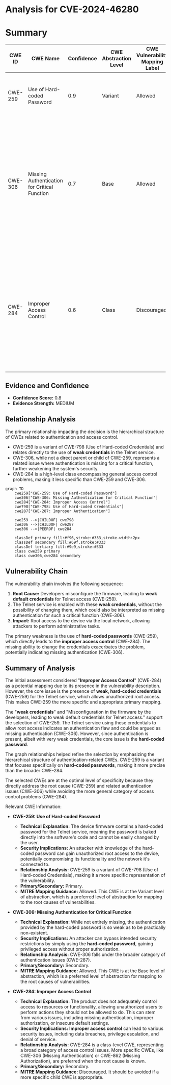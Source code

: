 # Analysis for CVE-2024-46280

# Summary
| CWE ID | CWE Name | Confidence | CWE Abstraction Level | CWE Vulnerability Mapping Label | CWE-Vulnerability Mapping Notes |
|---|---|---|---|---|---|
| CWE-259 | Use of Hard-coded Password | 0.9 | Variant | Allowed | Primary CWE. Matches the **weak credentials** used for Telnet access. |
| CWE-306 | Missing Authentication for Critical Function | 0.7 | Base | Allowed | Secondary CWE. While the vulnerability description highlights **weak credentials**, the Telnet service having any authentication at all implies that the core issue might be that authentication is missing for a critical function. |
| CWE-284 | Improper Access Control | 0.6 | Class | Discouraged | Secondary CWE. Initially, the description states "**Improper Access Control**". However, due to the availability of more specific CWEs like CWE-259 and CWE-306, CWE-284 is a less preferred mapping. |

## Evidence and Confidence

*   **Confidence Score:** 0.8
*   **Evidence Strength:** MEDIUM

## Relationship Analysis

The primary relationship impacting the decision is the hierarchical structure of CWEs related to authentication and access control.

*   CWE-259 is a variant of CWE-798 (Use of Hard-coded Credentials) and relates directly to the use of **weak credentials** in the Telnet service.
*   CWE-306, while not a direct parent or child of CWE-259, represents a related issue where authentication is missing for a critical function, further weakening the system's security.
*   CWE-284 is a high-level class encompassing general access control problems, making it less specific than CWE-259 and CWE-306.

```mermaid
graph TD
    cwe259["CWE-259: Use of Hard-coded Password"]
    cwe306["CWE-306: Missing Authentication for Critical Function"]
    cwe284["CWE-284: Improper Access Control"]
    cwe798["CWE-798: Use of Hard-coded Credentials"]
    cwe287["CWE-287: Improper Authentication"]

    cwe259 -->|CHILDOF| cwe798
    cwe306 -->|CHILDOF| cwe287
    cwe306 -->|PEEROF| cwe284

    classDef primary fill:#f96,stroke:#333,stroke-width:2px
    classDef secondary fill:#69f,stroke:#333
    classDef tertiary fill:#9e9,stroke:#333
    class cwe259 primary
    class cwe306,cwe284 secondary
```

## Vulnerability Chain

The vulnerability chain involves the following sequence:

1.  **Root Cause:** Developers misconfigure the firmware, leading to **weak default credentials** for Telnet access (CWE-259).
2.  The Telnet service is enabled with these **weak credentials**, without the possibility of changing them, which could also be interpreted as missing authentication for such a critical function (CWE-306).
3.  **Impact:** Root access to the device via the local network, allowing attackers to perform administrative tasks.

The primary weakness is the use of **hard-coded passwords** (CWE-259), which directly leads to the **improper access control** (CWE-284). The missing ability to change the credentials exacerbates the problem, potentially indicating missing authentication (CWE-306).

## Summary of Analysis

The initial assessment considered "**Improper Access Control**" (CWE-284) as a potential mapping due to its presence in the vulnerability description. However, the core issue is the presence of **weak, hard-coded credentials** (CWE-259) for the Telnet service, which allows unauthorized root access. This makes CWE-259 the more specific and appropriate primary mapping.

The "**weak credentials**" and "Misconfiguration in the firmware by the developers, leading to weak default credentials for Telnet access." support the selection of CWE-259. The Telnet service using these credentials to allow root access indicates an authentication flaw and could be argued as missing authentication (CWE-306). However, since authentication is present, albeit with very weak credentials, the core issue is the **hard-coded password**.

The graph relationships helped refine the selection by emphasizing the hierarchical structure of authentication-related CWEs. CWE-259 is a variant that focuses specifically on **hard-coded passwords**, making it more precise than the broader CWE-284.

The selected CWEs are at the optimal level of specificity because they directly address the root cause (CWE-259) and related authentication issues (CWE-306) while avoiding the more general category of access control problems (CWE-284).

Relevant CWE Information:

*   **CWE-259: Use of Hard-coded Password**
    *   **Technical Explanation:** The device firmware contains a hard-coded password for the Telnet service, meaning the password is baked directly into the software's code and cannot be easily changed by the user.
    *   **Security Implications:** An attacker with knowledge of the hard-coded password can gain unauthorized root access to the device, potentially compromising its functionality and the network it's connected to.
    *   **Relationship Analysis:** CWE-259 is a variant of CWE-798 (Use of Hard-coded Credentials), making it a more specific representation of the vulnerability.
    *   **Primary/Secondary:** Primary.
    *   **MITRE Mapping Guidance:** Allowed. This CWE is at the Variant level of abstraction, which is a preferred level of abstraction for mapping to the root causes of vulnerabilities.

*   **CWE-306: Missing Authentication for Critical Function**
    *   **Technical Explanation:** While not entirely missing, the authentication provided by the hard-coded password is so weak as to be practically non-existent.
    *   **Security Implications:** An attacker can bypass intended security restrictions by simply using the **hard-coded password**, gaining privileged access without proper authorization.
    *   **Relationship Analysis:** CWE-306 falls under the broader category of authentication issues (CWE-287).
    *   **Primary/Secondary:** Secondary.
    *   **MITRE Mapping Guidance:** Allowed. This CWE is at the Base level of abstraction, which is a preferred level of abstraction for mapping to the root causes of vulnerabilities.

*   **CWE-284: Improper Access Control**
    *   **Technical Explanation:** The product does not adequately control access to resources or functionality, allowing unauthorized users to perform actions they should not be allowed to do. This can stem from various issues, including missing authentication, improper authorization, or insecure default settings.
    *   **Security Implications:** **Improper access control** can lead to various security issues, including data breaches, privilege escalation, and denial of service.
    *   **Relationship Analysis:** CWE-284 is a class-level CWE, representing a broad category of access control issues. More specific CWEs, like CWE-306 (Missing Authentication) or CWE-862 (Missing Authorization), are preferred when the root cause is known.
    *   **Primary/Secondary:** Secondary.
    *   **MITRE Mapping Guidance:** Discouraged. It should be avoided if a more specific child CWE is appropriate.